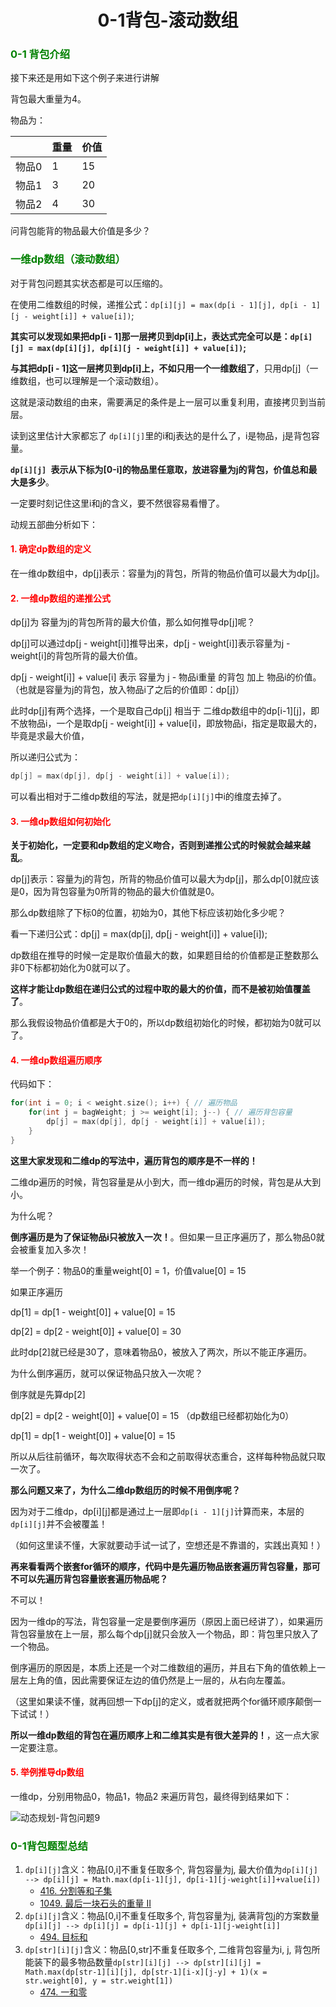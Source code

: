 # <center>0-1背包-滚动数组

### <font color = "green">0-1 背包介绍</font>

接下来还是用如下这个例子来进行讲解

背包最大重量为4。

物品为：

|       | 重量 | 价值 |
| ----- | ---- | ---- |
| 物品0 | 1    | 15   |
| 物品1 | 3    | 20   |
| 物品2 | 4    | 30   |

问背包能背的物品最大价值是多少？

### <font color = "green">一维dp数组（滚动数组）</font>

对于背包问题其实状态都是可以压缩的。

在使用二维数组的时候，递推公式：``dp[i][j] = max(dp[i - 1][j], dp[i - 1][j - weight[i]] + value[i])``;

**其实可以发现如果把dp[i - 1]那一层拷贝到dp[i]上，表达式完全可以是：``dp[i][j] = max(dp[i][j], dp[i][j - weight[i]] + value[i])``;**

**与其把dp[i - 1]这一层拷贝到dp[i]上，不如只用一个一维数组了**，只用dp[j]（一维数组，也可以理解是一个滚动数组）。

这就是滚动数组的由来，需要满足的条件是上一层可以重复利用，直接拷贝到当前层。

读到这里估计大家都忘了 ``dp[i][j]``里的i和j表达的是什么了，i是物品，j是背包容量。

**``dp[i][j] ``表示从下标为[0-i]的物品里任意取，放进容量为j的背包，价值总和最大是多少**。

一定要时刻记住这里i和j的含义，要不然很容易看懵了。

动规五部曲分析如下：

#### <font color = 'red'>1. 确定dp数组的定义</font>

在一维dp数组中，dp[j]表示：容量为j的背包，所背的物品价值可以最大为dp[j]。

#### <font color = 'red'>2. 一维dp数组的递推公式</font>

dp[j]为 容量为j的背包所背的最大价值，那么如何推导dp[j]呢？

dp[j]可以通过dp[j - weight[i]]推导出来，dp[j - weight[i]]表示容量为j - weight[i]的背包所背的最大价值。

dp[j - weight[i]] + value[i] 表示 容量为 j - 物品i重量 的背包 加上 物品i的价值。（也就是容量为j的背包，放入物品i了之后的价值即：dp[j]）

此时dp[j]有两个选择，一个是取自己dp[j] 相当于 二维dp数组中的dp[i-1][j]，即不放物品i，一个是取dp[j - weight[i]] + value[i]，即放物品i，指定是取最大的，毕竟是求最大价值，

所以递归公式为：

```c++
dp[j] = max(dp[j], dp[j - weight[i]] + value[i]);
```

可以看出相对于二维dp数组的写法，就是把``dp[i][j]``中i的维度去掉了。

#### <font color = 'red'>3. 一维dp数组如何初始化</font>

**关于初始化，一定要和dp数组的定义吻合，否则到递推公式的时候就会越来越乱**。

dp[j]表示：容量为j的背包，所背的物品价值可以最大为dp[j]，那么dp[0]就应该是0，因为背包容量为0所背的物品的最大价值就是0。

那么dp数组除了下标0的位置，初始为0，其他下标应该初始化多少呢？

看一下递归公式：dp[j] = max(dp[j], dp[j - weight[i]] + value[i]);

dp数组在推导的时候一定是取价值最大的数，如果题目给的价值都是正整数那么非0下标都初始化为0就可以了。

**这样才能让dp数组在递归公式的过程中取的最大的价值，而不是被初始值覆盖了**。

那么我假设物品价值都是大于0的，所以dp数组初始化的时候，都初始为0就可以了。

#### <font color = 'red'>4. 一维dp数组遍历顺序</font>

代码如下：

```c++
for(int i = 0; i < weight.size(); i++) { // 遍历物品
    for(int j = bagWeight; j >= weight[i]; j--) { // 遍历背包容量
        dp[j] = max(dp[j], dp[j - weight[i]] + value[i]);
    }
}
```

**这里大家发现和二维dp的写法中，遍历背包的顺序是不一样的！**

二维dp遍历的时候，背包容量是从小到大，而一维dp遍历的时候，背包是从大到小。

为什么呢？

**倒序遍历是为了保证物品i只被放入一次！**。但如果一旦正序遍历了，那么物品0就会被重复加入多次！

举一个例子：物品0的重量weight[0] = 1，价值value[0] = 15

如果正序遍历

dp[1] = dp[1 - weight[0]] + value[0] = 15

dp[2] = dp[2 - weight[0]] + value[0] = 30

此时dp[2]就已经是30了，意味着物品0，被放入了两次，所以不能正序遍历。

为什么倒序遍历，就可以保证物品只放入一次呢？

倒序就是先算dp[2]

dp[2] = dp[2 - weight[0]] + value[0] = 15 （dp数组已经都初始化为0）

dp[1] = dp[1 - weight[0]] + value[0] = 15

所以从后往前循环，每次取得状态不会和之前取得状态重合，这样每种物品就只取一次了。

**那么问题又来了，为什么二维dp数组历的时候不用倒序呢？**

因为对于二维dp，dp[i][j]都是通过上一层即``dp[i - 1][j]``计算而来，本层的``dp[i][j]``并不会被覆盖！

（如何这里读不懂，大家就要动手试一试了，空想还是不靠谱的，实践出真知！）

**再来看看两个嵌套for循环的顺序，代码中是先遍历物品嵌套遍历背包容量，那可不可以先遍历背包容量嵌套遍历物品呢？**

不可以！

因为一维dp的写法，背包容量一定是要倒序遍历（原因上面已经讲了），如果遍历背包容量放在上一层，那么每个dp[j]就只会放入一个物品，即：背包里只放入了一个物品。

倒序遍历的原因是，本质上还是一个对二维数组的遍历，并且右下角的值依赖上一层左上角的值，因此需要保证左边的值仍然是上一层的，从右向左覆盖。

（这里如果读不懂，就再回想一下dp[j]的定义，或者就把两个for循环顺序颠倒一下试试！）

**所以一维dp数组的背包在遍历顺序上和二维其实是有很大差异的！**，这一点大家一定要注意。

#### <font color = 'red'>5. 举例推导dp数组</font>

一维dp，分别用物品0，物品1，物品2 来遍历背包，最终得到结果如下：

![动态规划-背包问题9](https://img-blog.csdnimg.cn/20210110103614769.png)

### <font color = "green">0-1背包题型总结</font>

1. ``dp[i][j]``含义：物品[0,i]不重复任取多个, 背包容量为j, 最大价值为``dp[i][j] --> dp[i][j] = Math.max(dp[i-1][j], dp[i-1][j-weight[i]]+value[i])``
   * [416. 分割等和子集](https://leetcode.cn/problems/partition-equal-subset-sum/)
   * [1049. 最后一块石头的重量 II](https://leetcode.cn/problems/last-stone-weight-ii/)
2. ``dp[i][j]``含义：物品[0,i]不重复任取多个, 背包容量为j, 装满背包j的方案数量``dp[i][j] --> dp[i][j] = dp[i-1][j] + dp[i-1][j-weight[i]]``
   * [494. 目标和](https://leetcode.cn/problems/target-sum/)
3. ``dp[str][i][j]``含义：物品[0,str]不重复任取多个, 二维背包容量为i, j, 背包所能装下的最多物品数量``dp[str][i][j] --> dp[str][i][j] = Math.max(dp[str-1][i][j], dp[str-1][i-x][j-y] + 1)(x = str.weight[0], y = str.weight[1])``
   * [474. 一和零](https://leetcode.cn/problems/ones-and-zeroes/)